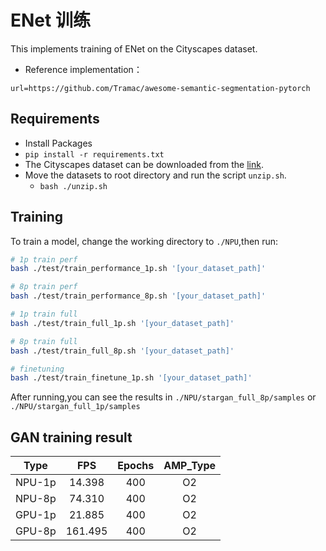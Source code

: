 # ENet 训练
This implements training of ENet on the Cityscapes dataset.
- Reference implementation：
```
url=https://github.com/Tramac/awesome-semantic-segmentation-pytorch
```



## Requirements # 

- Install Packages 
- `pip install -r requirements.txt`
- The Cityscapes dataset can be downloaded from the [link](https://www.cityscapes-dataset.com/). 
- Move the datasets to root directory and run the script `unzip.sh`. 
  - `bash ./unzip.sh`



## Training # 
To train a model, change the working directory to `./NPU`,then run: 

```bash
# 1p train perf
bash ./test/train_performance_1p.sh '[your_dataset_path]'

# 8p train perf
bash ./test/train_performance_8p.sh '[your_dataset_path]'

# 1p train full
bash ./test/train_full_1p.sh '[your_dataset_path]'

# 8p train full
bash ./test/train_full_8p.sh '[your_dataset_path]'

# finetuning
bash ./test/train_finetune_1p.sh '[your_dataset_path]'
```
After running,you can see the results in `./NPU/stargan_full_8p/samples` or `./NPU/stargan_full_1p/samples`




## GAN training result # 

|  Type  |   FPS   | Epochs | AMP_Type |
| :----: | :-----: | :----: | :------: |
| NPU-1p | 14.398  |  400   |    O2    |
| NPU-8p | 74.310  |  400   |    O2    |
| GPU-1p | 21.885  |  400   |    O2    |
| GPU-8p | 161.495 |  400   |    O2    |

